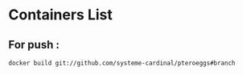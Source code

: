 # Containers List

## For push :
```bash
docker build git://github.com/systeme-cardinal/pteroeggs#branch
```

